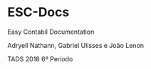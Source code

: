 # ESC-Docs
Easy Contabil Documentation

Adryell Nathann, Gabriel Ulisses e João Lenon

TADS 2018 6º Período
